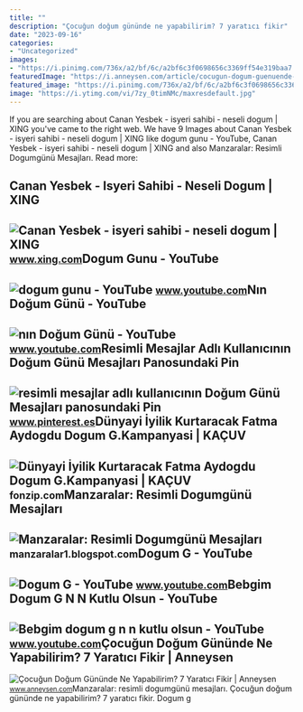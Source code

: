 ```yaml
---
title: ""
description: "Çocuğun doğum gününde ne yapabilirim? 7 yaratıcı fikir"
date: "2023-09-16"
categories:
- "Uncategorized"
images:
- "https://i.pinimg.com/736x/a2/bf/6c/a2bf6c3f0698656c3369ff54e319baa7.jpg"
featuredImage: "https://i.anneysen.com/article/cocugun-dogum-guenuende-ne-yapabilirim-7-yaratici-fikir-cover.jpg"
featured_image: "https://i.pinimg.com/736x/a2/bf/6c/a2bf6c3f0698656c3369ff54e319baa7.jpg"
image: "https://i.ytimg.com/vi/7zy_0timNMc/maxresdefault.jpg"
---
```


If you are searching about Canan Yesbek - isyeri sahibi - neseli dogum | XING you've came to the right web. We have 9 Images about Canan Yesbek - isyeri sahibi - neseli dogum | XING like dogum gunu - YouTube, Canan Yesbek - isyeri sahibi - neseli dogum | XING and also Manzaralar: Resimli Dogumgünü Mesajları. Read more:

Canan Yesbek - Isyeri Sahibi - Neseli Dogum | XING
--------------------------------------------------

 ![Canan Yesbek - isyeri sahibi - neseli dogum | XING](https://profile-images.xing.com/images/2a8fa7fe5a9218dd1f4667bc720a45e9-2/canan-yesbek.1024x1024.jpg) <small>www.xing.com</small>Dogum Gunu - YouTube
--------------------

 ![dogum gunu - YouTube](https://i.ytimg.com/vi/XozBXNwDUjM/maxresdefault.jpg) <small>www.youtube.com</small>Nın Doğum Günü - YouTube
------------------------

 ![nın Doğum Günü - YouTube](https://i.ytimg.com/vi/7zy_0timNMc/maxresdefault.jpg) <small>www.youtube.com</small>Resimli Mesajlar Adlı Kullanıcının Doğum Günü Mesajları Panosundaki Pin
-----------------------------------------------------------------------

 ![resimli mesajlar adlı kullanıcının Doğum Günü Mesajları panosundaki Pin](https://i.pinimg.com/736x/a2/bf/6c/a2bf6c3f0698656c3369ff54e319baa7.jpg) <small>www.pinterest.es</small>Dünyayi İyilik Kurtaracak Fatma Aydogdu Dogum G.Kampanyasi | KAÇUV
------------------------------------------------------------------

 ![Dünyayi İyilik Kurtaracak Fatma Aydogdu Dogum G.Kampanyasi | KAÇUV](https://cdn.fonzip.com/public/kacuv/img/fundraising/6081e133_641e_43d1_b959_a3736b2d1435_1596737592961.jpeg) <small>fonzip.com</small>Manzaralar: Resimli Dogumgünü Mesajları
---------------------------------------

 ![Manzaralar: Resimli Dogumgünü Mesajları](http://2.bp.blogspot.com/-DSBxOXogITM/T-IJCu6b9mI/AAAAAAAAAH0/9KQ25eCeKAQ/s1600/b_471472_do_um_g_n_n_kutlu_olsun_dogum_n_do_um_g_n_resmi_kutlama_resmi_fotosu_mesaj_happy_birtday_resimli_message_mesaj_i_ek_demet_icek_mor_pembe_.jpg) <small>manzaralar1.blogspot.com</small>Dogum G - YouTube
-----------------

 ![Dogum G - YouTube](https://i.ytimg.com/vi/NhoIoBvcZuo/hqdefault.jpg) <small>www.youtube.com</small>Bebgim Dogum G N N Kutlu Olsun - YouTube
----------------------------------------

 ![Bebgim dogum g n n kutlu olsun - YouTube](https://i.ytimg.com/vi/U73lIL6CtM4/maxresdefault.jpg) <small>www.youtube.com</small>Çocuğun Doğum Gününde Ne Yapabilirim? 7 Yaratıcı Fikir | Anneysen
-----------------------------------------------------------------

 ![Çocuğun Doğum Gününde Ne Yapabilirim? 7 Yaratıcı Fikir | Anneysen](https://i.anneysen.com/article/cocugun-dogum-guenuende-ne-yapabilirim-7-yaratici-fikir-cover.jpg) <small>www.anneysen.com</small>Manzaralar: resimli dogumgünü mesajları. Çocuğun doğum gününde ne yapabilirim? 7 yaratıcı fikir. Dogum g
